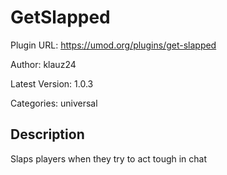# GetSlapped

Plugin URL: https://umod.org/plugins/get-slapped

Author: klauz24

Latest Version: 1.0.3

Categories: universal

## Description

Slaps players when they try to act tough in chat
